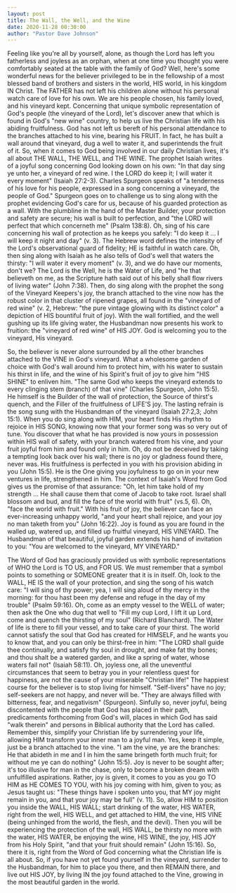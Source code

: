 ```yaml
---
layout: post
title: The Wall, the Well, and the Wine
date: 2020-11-28 00:30:00
author: "Pastor Dave Johnson"
---
```


Feeling like you're all by yourself, alone, as though the Lord has left you fatherless and joyless as an orphan, when at one time you thought you were comfortably seated at the table with the family of God? Well, here's some wonderful news for the believer privileged to be in the fellowship of a most blessed band of brothers and sisters in the world, HIS world, in his kingdom IN Christ. The FATHER has not left his children alone without his personal watch care of love for his own. We are his people chosen, his family loved, and his vineyard kept. Concerning that unique symbolic representation of God's people (the vineyard of the Lord), let's discover anew that which is found in God's "new wine" country, to help us live the Christian life with his abiding fruitfulness. God has not left us bereft of his personal attendance to the branches attached to his vine, bearing his FRUIT. In fact, he has built a wall around that vineyard, dug a well to water it, and superintends the fruit of it. So, when it comes to God being involved in our daily Christian lives, it's all about THE WALL, THE WELL, and THE WINE. The prophet Isaiah writes of a joyful song concerning God looking down on his own: "In that day sing ye unto her, a vineyard of red wine. I the LORD do keep it; I will water it every moment" (Isaiah 27:2-3). Charles Spurgeon speaks of "a tenderness of his love for his people, expressed in a song concerning a vineyard, the people of God." Spurgeon goes on to challenge us to sing along with the prophet evidencing God's care for us, because of his guarded protection as a wall. With the plumbline in the hand of the Master Builder, your protection and safety are secure; his wall is built to perfection, and "the LORD will perfect that which concerneth me" (Psalm 138:8). Oh, sing of his care concerning his wall of protection as he keeps you safely: "I do keep it ... I will keep it night and day" (v. 3). The Hebrew word defines the intensity of the Lord's observational guard of fidelity; HE is faithful in watch care. Oh, then sing along with Isaiah as he also tells of God's well that waters the thirsty: "I will water it every moment" (v. 3), and we do have our moments, don't we? The Lord is the Well, he is the Water of Life, and "he that believeth on me, as the Scripture hath said out of his belly shall flow rivers of living water" (John 7:38). Then, do sing along with the prophet the song of the Vineyard Keepers's joy, the branch attached to the vine now has the robust color in that cluster of ripened grapes, all found in the "vineyard of red wine" (v. 2, Hebrew: "the pure vintage glowing with its distinct color" a depiction of HIS bountiful fruit of joy). With the wall fortified, and the well gushing up its life giving water, the Husbandman now presents his work to fruition: the "vineyard of red wine" of HIS JOY. God is welcoming you to the vineyard, His vineyard.

So, the believer is never alone surrounded by all the other branches attached to the VINE in God's vineyard. What a wholesome garden of choice with God's wall around him to protect him, with his water to sustain his thirst in life, and the wine of his Spirit's fruit of joy to give him "HIS SHINE" to enliven him. "The same God who keeps the vineyard extends to every clinging stem (branch) of that vine" (Charles Spurgeon, John 15:5). He himself is the Builder of the wall of protection, the Source of thirst's quench, and the Filler of the fruitfulness of LIFE'S joy. The lasting refrain is the song sung with the Husbandman of the vineyard (Isaiah 27:2,3; John 15:1). When you do sing along with HIM, your heart finds His rhythm to rejoice in HIS SONG, knowing now that your former song was so very out of tune. You discover that what he has provided is now yours in possession within HIS wall of safety, with your branch watered from his vine, and your fruit joyful from him and found only in him. Oh, do not be deceived by taking a tempting look back over his wall; there is no joy or gladness found there, never was. His fruitfulness is perfected in you with his provision abiding in you (John 15:5). He is the One giving you joyfulness to go on in your new ventures in life, strengthened in him. The context of Isaiah's Word from God gives us the promise of that assurance: "Oh, let him take hold of my strength ... He shall cause them that come of Jacob to take root. Israel shall blossom and bud, and fill the face of the world with fruit" (vs.5, 6). Oh, "face the world with fruit." With his fruit of joy, the believer can face an ever-increasing unhappy world, "and your heart shall rejoice, and your joy no man taketh from you" (John 16:22). Joy is found as you are found in the walled up, watered up, and filled up fruitful vineyard, HIS VINEYARD. The Husbandman of that beautiful, joyful garden extends his hand of invitation to you: "You are welcomed to the vineyard, MY VINEYARD."

The Word of God has graciously provided us with symbolic representations of WHO the Lord is TO US, and FOR US. We must remember that a symbol points to something or SOMEONE greater that it is in itself. Oh, look to the WALL, HE IS the wall of your protection, and sing the song of his watch care: "I will sing of thy power; yea, I will sing aloud of thy mercy in the morning: for thou hast been my defense and refuge in the day of my trouble" (Psalm 59:16). Oh, come as an empty vessel to the WELL of water; then ask the One who dug that well to "Fill my cup Lord, I lift it up Lord, come and quench the thirsting of my soul" (Richard Blanchard). The Water of life is there to fill your vessel, and to take care of your thirst. The world cannot satisfy the soul that God has created for HIMSELF, and he wants you to know that, and you can only be thirst-free in him: "The LORD shall guide thee continually, and satisfy thy soul in drought, and make fat thy bones; and thou shalt be a watered garden, and like a spring of water, whose waters fail not" (Isaiah 58:11). Oh, joyless one, all the uneventful circumstances that seem to betray you in your relentless quest for happiness, are not the cause of your miserable "Christian life!" The happiest course for the believer is to stop living for himself. "Self-livers" have no joy; self-seekers are not happy, and never will be. "They are always filled with bitterness, fear, and negativism" (Spurgeon). Sinfully so, never joyful, being discontented with the people that God has placed in their path, predicaments forthcoming from God's will, places in which God has said "walk therein" and persons in Biblical authority that the Lord has called. Remember this, simplify your Christian life by surrendering your life, allowing HIM transform your inner man to a joyful man. Yes, keep it simple, just be a branch attached to the vine. "I am the vine, ye are the branches: He that abideth in me and I in him the same bringeth forth much fruit; for without me ye can do nothing" (John 15:5). Joy is never to be sought after; it's too illusive for man in the chase, only to become a broken dream with unfulfilled aspirations. Rather, joy is given, it comes to you as you go TO HIM as HE COMES TO YOU, with his joy coming with him, given to you; as Jesus taught us: "These things have i spoken unto you, that MY joy might remain in you, and that your joy may be full" (v. 11). So, allow HIM to position you inside the WALL, HIS WALL; start drinking of the water, HIS WATER, right from the well, HIS WELL, and get attached to HIM, the vine, HIS VINE (being unhinged from the world, the flesh, and the devil). Then you wilI be experiencing the protection of the wall, HIS WALL, be thirsty no more with the water, HIS WATER, be enjoying the wine, HIS WINE, the joy, HIS JOY from his Holy Spirit, "and that your fruit should remain" (John 15:16). So, there it is, right from the Word of God concerning what the Christian life is all about. So, if you have not yet found yourself in the vineyard, surrender to the Husbandman, for him to place you there, and then REMAIN there, and live out HIS JOY, by living IN the joy found attached to the Vine, growing in the most beautiful garden in the world.
